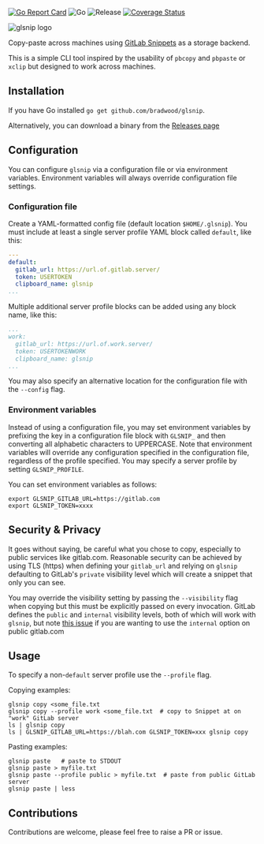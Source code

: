 [![Go Report Card](https://goreportcard.com/badge/github.com/bradwood/glsnip)](https://goreportcard.com/report/github.com/bradwood/glsnip)
![Go](https://github.com/bradwood/glsnip/workflows/Go/badge.svg)
![Release](https://github.com/bradwood/glsnip/workflows/Release/badge.svg)
[![Coverage Status](https://coveralls.io/repos/github/bradwood/glsnip/badge.svg)](https://coveralls.io/github/bradwood/glsnip)

![glsnip logo](.github/glsnip-logo.png?raw=true)

Copy-paste across machines using [GitLab
Snippets](https://docs.gitlab.com/ee/user/snippets.html) as a storage backend.

This is a simple CLI tool inspired by the usability of `pbcopy` and `pbpaste` or `xclip`
but designed to work across machines.

## Installation

If you have Go installed `go get github.com/bradwood/glsnip`.

Alternatively, you can download a binary from the [Releases
page](https://github.com/bradwood/glsnip/releases)

## Configuration

You can configure `glsnip` via a configuration file or via environment
variables. Environment variables will always override configuration file
settings.

### Configuration file

Create a YAML-formatted config file (default location `$HOME/.glsnip`). You must
include at least a single server profile YAML block called `default`, like this:

```yaml
---
default:
  gitlab_url: https://url.of.gitlab.server/
  token: USERTOKEN
  clipboard_name: glsnip
...
```

Multiple additional server profile blocks can be added using any block name,
like this:

```yaml
...
work:
  gitlab_url: https://url.of.work.server/
  token: USERTOKENWORK
  clipboard_name: glsnip
...
```

You may also specify an alternative location for the configuration file with the
`--config` flag.

### Environment variables

Instead of using a configuration file, you may set environment variables by
prefixing the key in a configuration file block with `GLSNIP_` and then converting
all alphabetic characters to UPPERCASE. Note that environment variables will
override any configuration specified in the configuration file, regardless of
the profile specified. You may specify a server profile by setting
`GLSNIP_PROFILE`.

You can set environment variables as follows:
```shell
export GLSNIP_GITLAB_URL=https://gitlab.com
export GLSNIP_TOKEN=xxxx
```

## Security & Privacy
It goes without saying, be careful what you chose to copy, especially to public
services like gitlab.com. Reasonable security can be achieved by using TLS
(https) when defining your `gitlab_url` and relying on `glsnip` defaulting to
GitLab's `private` visibility level which will create a snippet that only you
can see.

You may override the visibility setting by passing the `--visibility` flag when
copying but this must be explicitly passed on every invocation. GitLab defines
the `public` and `internal` visibility levels, both of which will work with
`glsnip`, but note [this
issue](https://gitlab.com/gitlab-org/gitlab/-/issues/12388) if you are wanting
to use the `internal` option on public gitlab.com

## Usage

To specify a non-`default` server profile use the `--profile` flag.

Copying examples:
```shell
glsnip copy <some_file.txt
glsnip copy --profile work <some_file.txt  # copy to Snippet at on "work" GitLab server
ls | glsnip copy
ls | GLSNIP_GITLAB_URL=https://blah.com GLSNIP_TOKEN=xxx glsnip copy
```

Pasting examples:
```shell
glsnip paste   # paste to STDOUT
glsnip paste > myfile.txt
glsnip paste --profile public > myfile.txt  # paste from public GitLab server
glsnip paste | less
```

## Contributions

Contributions are welcome, please feel free to raise a PR or issue.
